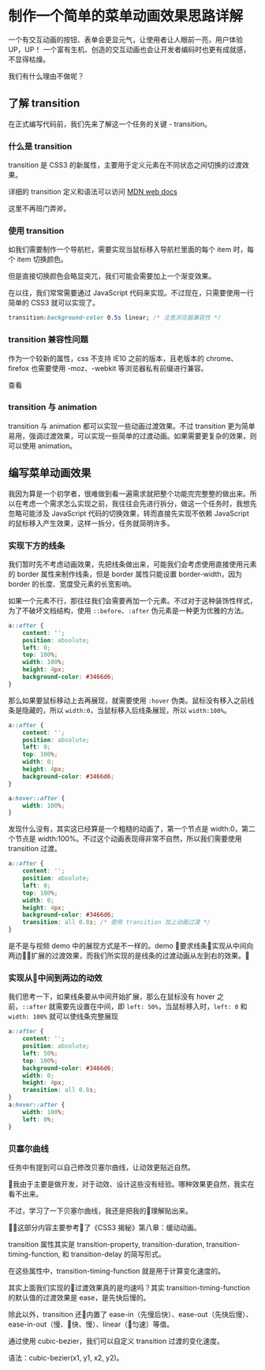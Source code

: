 # 制作一个简单的菜单动画效果思路详解

一个有交互动画的按钮、表单会更显元气，让使用者让人眼前一亮，用户体验 UP，UP！
一个富有生机、创造的交互动画也会让开发者编码时也更有成就感，不显得枯燥。

我们有什么理由不做呢？

## 了解 transition

在正式编写代码前，我们先来了解这一个任务的关键 - transition。

### 什么是 transition

transition 是 CSS3 的新属性，主要用于定义元素在不同状态之间切换的过渡效果。

详细的 transition 定义和语法可以访问 [MDN web docs](https://developer.mozilla.org/zh-CN/docs/Web/CSS/transition)

这里不再班门弄斧。

### 使用 transition

如我们需要制作一个导航栏，需要实现当鼠标移入导航栏里面的每个 item 时，每个 item 切换颜色。

但是直接切换颜色会略显突兀，我们可能会需要加上一个渐变效果。

在以往，我们常常需要通过 JavaScript 代码来实现。不过现在，只需要使用一行简单的 CSS3 就可以实现了。

```css
transition:background-color 0.5s linear; /* 注意浏览器兼容性 */
```

### transition 兼容性问题

作为一个较新的属性，css 不支持 IE10 之前的版本，且老版本的 chrome、firefox 也需要使用 -moz、-webkit 等浏览器私有前缀进行兼容。

查看

### transition 与 animation

transition 与 animation 都可以实现一些动画过渡效果。不过 transition 更为简单易用，强调过渡效果，可以实现一些简单的过渡动画。如果需要更复杂的效果，则可以使用 animation。

## 编写菜单动画效果

我因为算是一个初学者，很难做到看一遍需求就把整个功能完完整整的做出来。所以在考虑一个需求怎么实现之前，我往往会先进行拆分，做这一个任务时，我想先忽略可能涉及 JavaScript 代码的切换效果，转而直接先实现不依赖 JavaScript 的鼠标移入产生效果，这样一拆分，任务就简明许多。

### 实现下方的线条

我们暂时先不考虑动画效果，先把线条做出来，可能我们会考虑使用直接使用元素的 border 属性来制作线条，但是 border 属性只能设置 border-width，因为 border 的长度、宽度受元素的长宽影响。

如果一个元素不行，那往往我们会需要再加一个元素。不过对于这种装饰性样式，为了不破坏文档结构，使用 `::before`、`:after` 伪元素是一种更为优雅的方法。

```css
a::after {
    content: '';
    position: absolute;
    left: 0;
    top: 100%;
    width: 100%;
    height: 4px;
    background-color: #3466d6;
}
```

那么如果要鼠标移动上去再展现，就需要使用 `:hover` 伪类。鼠标没有移入之前线条是隐藏的，所以 `width:0`，当鼠标移入后线条展现，所以 `width:100%`。

```css
a::after {
    content: '';
    position: absolute;
    left: 0;
    top: 100%;
    width: 0;
    height: 4px;
    background-color: #3466d6;
}

a:hover::after {
    width: 100%;
}
```

发现什么没有，其实这已经算是一个粗糙的动画了，第一个节点是 width:0，第二个节点是 width:100%。不过这个动画表现得非常不自然，所以我们需要使用 transition 过渡。

```css
a::after {
    content: '';
    position: absolute;
    left: 0;
    top: 100%;
    width: 0;
    height: 4px;
    background-color: #3466d6;
    transition: all 0.8s; /* 使用 transition 加上动画过渡 */
}
```

是不是与视频 demo 中的展现方式是不一样的。demo 要求线条实现从中间向两边扩展的过渡效果，而我们所实现的是线条的过渡动画从左到右的效果。

### 实现从中间到两边的动效

我们思考一下，如果线条要从中间开始扩展，那么在鼠标没有 hover 之前，`::after` 就需要先设置在中间，即 `left: 50%`，当鼠标移入时，`left: 0` 和 `width: 100%` 就可以使线条完整展现

```css
a::after {
    content: '';
    position: absolute;
    left: 50%;
    top: 100%;
    background-color: #3466d6;
    width: 0;
    height: 4px;
    transition: all 0.8s;
}
a:hover::after {
    width: 100%;
    left: 0%;
}
```

### 贝塞尔曲线

任务中有提到可以自己修改贝塞尔曲线，让动效更贴近自然。

我由于主要是做开发，对于动效、设计这些没有经验。哪种效果更自然，我实在看不出来。

不过，学习了一下贝塞尔曲线，我还是把我的理解贴出来。

这部分内容主要参考了《CSS3 揭秘》第八章：缓动动画。

transition 属性其实是 transition-property, transition-duration, transition-timing-function, 和 transition-delay 的简写形式。

在这些属性中，transition-timing-function 就是用于计算变化速度的。

其实上面我们实现的过渡效果真的是均速吗？其实 transition-timing-function 的默认值的过渡效果是 ease，是先快后慢的。

除此以外，transition 还内置了 ease-in（先慢后快）、ease-out（先快后慢）、ease-in-out（慢、快、慢）、linear（匀速）等值。

通过使用 cubic-bezier，我们可以自定义 transition 过渡的变化速度。

语法：cubic-bezier(x1, y1, x2, y2)。
